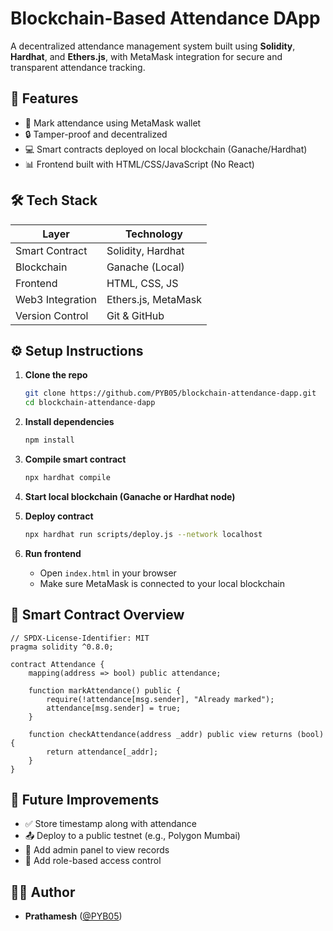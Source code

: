 # Blockchain-Based Attendance DApp

A decentralized attendance management system built using **Solidity**, **Hardhat**, and **Ethers.js**, with MetaMask integration for secure and transparent attendance tracking.

## 🚀 Features

- 🎯 Mark attendance using MetaMask wallet  
- 🔒 Tamper-proof and decentralized  
- 💻 Smart contracts deployed on local blockchain (Ganache/Hardhat)  
- 📊 Frontend built with HTML/CSS/JavaScript (No React)

## 🛠️ Tech Stack

| Layer            | Technology         |
|------------------|--------------------|
| Smart Contract   | Solidity, Hardhat  |
| Blockchain       | Ganache (Local)    |
| Frontend         | HTML, CSS, JS      |
| Web3 Integration | Ethers.js, MetaMask |
| Version Control  | Git & GitHub       |

## ⚙️ Setup Instructions

1. **Clone the repo**
   ```bash
   git clone https://github.com/PYB05/blockchain-attendance-dapp.git
   cd blockchain-attendance-dapp
   ```

2. **Install dependencies**
   ```bash
   npm install
   ```

3. **Compile smart contract**
   ```bash
   npx hardhat compile
   ```

4. **Start local blockchain (Ganache or Hardhat node)**

5. **Deploy contract**
   ```bash
   npx hardhat run scripts/deploy.js --network localhost
   ```

6. **Run frontend**
   - Open `index.html` in your browser
   - Make sure MetaMask is connected to your local blockchain

## 📜 Smart Contract Overview

```solidity
// SPDX-License-Identifier: MIT
pragma solidity ^0.8.0;

contract Attendance {
    mapping(address => bool) public attendance;

    function markAttendance() public {
        require(!attendance[msg.sender], "Already marked");
        attendance[msg.sender] = true;
    }

    function checkAttendance(address _addr) public view returns (bool) {
        return attendance[_addr];
    }
}
```

## 🧠 Future Improvements

- ✅ Store timestamp along with attendance  
- 📤 Deploy to a public testnet (e.g., Polygon Mumbai)  
- 🧾 Add admin panel to view records  
- 🔐 Add role-based access control

## 👨‍💻 Author

- **Prathamesh** ([@PYB05](https://github.com/PYB05))
